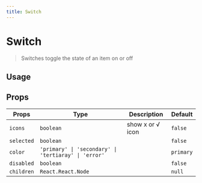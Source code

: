 ```yaml
---
title: Switch
---
```


# Switch

> Switches toggle the state of an item on or off

## Usage

<usage name="switch"></usage>

## Props

| Props      | Type                                                 | Description      | Default   |
| ---------- | ---------------------------------------------------- | ---------------- | --------- |
| `icons`    | `boolean`                                            | show x or √ icon | `false`   |
| `selected` | `boolean`                                            |                  | `false`   |
| `color`    | `'primary' \| 'secondary' \| 'tertiaray' \| 'error'` |                  | `primary` |
| `disabled` | `boolean`                                            |                  | `false`   |
| `children` | `React.React.Node`                                   |                  | `null`    |
